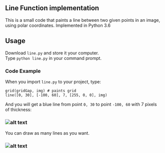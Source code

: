 ## Line Function implementation

This is a small code that paints a line between two given points in an image, using polar coordinates. Implemented in Python 3.6 <br />

## Usage 

Download `line.py` and store it your computer. <br />
Type `python line.py` in your command prompt. <br />

### Code Example

When you import `line.py` to your project, type: <br />

```
grid(gridGap, img) # paints grid
line([0, 30], [-100, 60], 7, [255, 0, 0], img)
```

And you will get a blue line from point `0, 30` to point `-100, 60` with 7 pixels of thickness: <br />

### ![alt text](https://github.com/the-other-mariana/code-journal/blob/master/shader-gif.gif)<br />

You can draw as many lines as you want. <br />

### ![alt text](https://github.com/the-other-mariana/code-journal/blob/master/shader-gif.gif)<br />